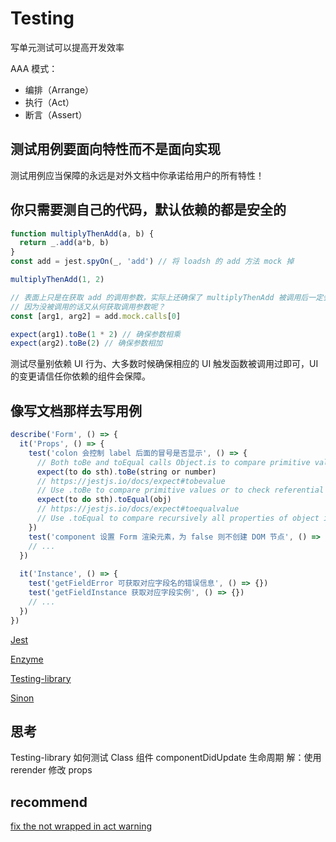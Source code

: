 # Testing

写单元测试可以提高开发效率

AAA 模式：

- 编排（Arrange）
- 执行（Act）
- 断言（Assert）

## 测试用例要面向特性而不是面向实现

测试用例应当保障的永远是对外文档中你承诺给用户的所有特性！

## 你只需要测自己的代码，默认依赖的都是安全的

```javascript
function multiplyThenAdd(a, b) {
  return _.add(a*b, b)
}
const add = jest.spyOn(_, 'add') // 将 loadsh 的 add 方法 mock 掉

multiplyThenAdd(1, 2)

// 表面上只是在获取 add 的调用参数，实际上还确保了 multiplyThenAdd 被调用后一定会调用 add。
// 因为没被调用的话又从何获取调用参数呢？
const [arg1, arg2] = add.mock.calls[0]

expect(arg1).toBe(1 * 2) // 确保参数相乘
expect(arg2).toBe(2) // 确保参数相加
```

测试尽量别依赖 UI 行为、大多数时候确保相应的 UI 触发函数被调用过即可，UI 的变更请信任你依赖的组件会保障。

## 像写文档那样去写用例

```javascript
describe('Form', () => {
  it('Props', () => {
    test('colon 会控制 label 后面的冒号是否显示', () => {
      // Both toBe and toEqual calls Object.is to compare primitive values, which is even better for testing than === strict equality operator.
      expect(to do sth).toBe(string or number) 
      // https://jestjs.io/docs/expect#tobevalue
      // Use .toBe to compare primitive values or to check referential identity of object instances.
      expect(to do sth).toEqual(obj)
      // https://jestjs.io/docs/expect#toequalvalue
      // Use .toEqual to compare recursively all properties of object instances (also known as "deep" equality).
    })
    test('component 设置 Form 渲染元素，为 false 则不创建 DOM 节点', () => {})
    // ...
  })
  
  it('Instance', () => {
    test('getFieldError 可获取对应字段名的错误信息', () => {})
    test('getFieldInstance 获取对应字段实例', () => {})
    // ...
  })
})
```

[Jest](https://jestjs.io/docs/jest-object)

[Enzyme](https://enzymejs.github.io/enzyme/)

[Testing-library](https://testing-library.com/docs/)

[Sinon](https://sinonjs.org/)

## 思考

Testing-library 如何测试 Class 组件 componentDidUpdate 生命周期
解：使用 rerender 修改 props

## recommend

[fix the not wrapped in act warning](https://kentcdodds.com/blog/fix-the-not-wrapped-in-act-warning)